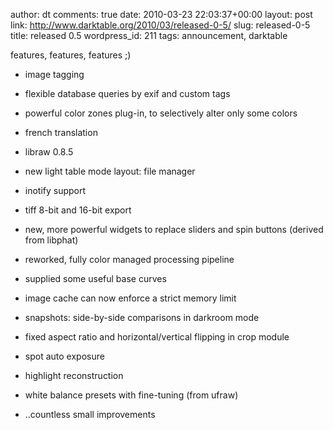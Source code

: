 author: dt
comments: true
date: 2010-03-23 22:03:37+00:00
layout: post
link: http://www.darktable.org/2010/03/released-0-5/
slug: released-0-5
title: released 0.5
wordpress_id: 211
tags: announcement, darktable

features, features, features ;)



	
  * image tagging

	
  * flexible database queries by exif and custom tags

	
  * powerful color zones plug-in, to selectively alter only some colors

	
  * french translation

	
  * libraw 0.8.5

	
  * new light table mode layout: file manager

	
  * inotify support

	
  * tiff 8-bit and 16-bit export

	
  * new, more powerful widgets to replace sliders and spin buttons (derived from libphat)

	
  * reworked, fully color managed processing pipeline

	
  * supplied some useful base curves

	
  * image cache can now enforce a strict memory limit

	
  * snapshots: side-by-side comparisons in darkroom mode

	
  * fixed aspect ratio and horizontal/vertical flipping in crop module

	
  * spot auto exposure

	
  * highlight reconstruction

	
  * white balance presets with fine-tuning (from ufraw)

	
  * ..countless small improvements


